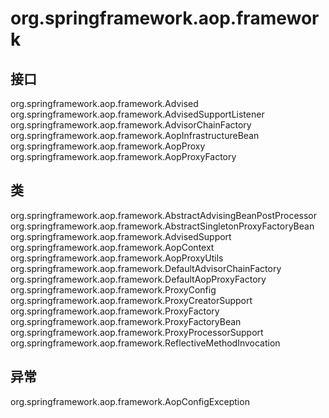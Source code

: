 # org.springframework.aop.framework

## 接口

org.springframework.aop.framework.Advised
org.springframework.aop.framework.AdvisedSupportListener
org.springframework.aop.framework.AdvisorChainFactory
org.springframework.aop.framework.AopInfrastructureBean
org.springframework.aop.framework.AopProxy
org.springframework.aop.framework.AopProxyFactory

## 类

org.springframework.aop.framework.AbstractAdvisingBeanPostProcessor
org.springframework.aop.framework.AbstractSingletonProxyFactoryBean
org.springframework.aop.framework.AdvisedSupport
org.springframework.aop.framework.AopContext
org.springframework.aop.framework.AopProxyUtils
org.springframework.aop.framework.DefaultAdvisorChainFactory
org.springframework.aop.framework.DefaultAopProxyFactory
org.springframework.aop.framework.ProxyConfig
org.springframework.aop.framework.ProxyCreatorSupport
org.springframework.aop.framework.ProxyFactory
org.springframework.aop.framework.ProxyFactoryBean
org.springframework.aop.framework.ProxyProcessorSupport
org.springframework.aop.framework.ReflectiveMethodInvocation

## 异常

org.springframework.aop.framework.AopConfigException




